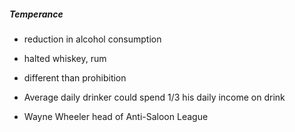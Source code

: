 ##### Temperance
- reduction in alcohol consumption
- halted whiskey, rum
- different than prohibition

- Average daily drinker could spend 1/3 his daily income on drink

- Wayne Wheeler head of Anti-Saloon League